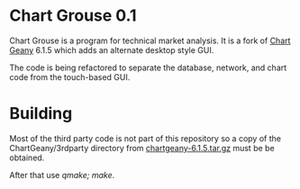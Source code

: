 Chart Grouse 0.1
================

Chart Grouse is a program for technical market analysis.  It is a fork of
[Chart Geany](https://chart-geany.sourceforge.io/) 6.1.5
which adds an alternate desktop style GUI.

The code is being refactored to separate the database, network, and chart
code from the touch-based GUI.


Building
========

Most of the third party code is not part of this repository so a copy of the
ChartGeany/3rdparty directory from [chartgeany-6.1.5.tar.gz](https://sourceforge.net/projects/chart-geany/files/6.0/chartgeany-6.1.5.tar.gz/download)
must be be obtained.

After that use *qmake; make*.
